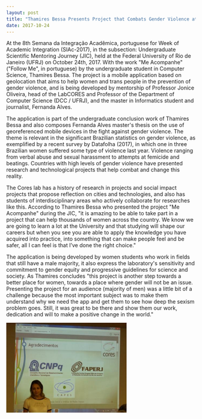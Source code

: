 ```yaml
---
layout: post
title: "Thamires Bessa Presents Project that Combats Gender Violence at UFRJ"
date: 2017-10-24
---
```


At the 8th Semana da Integração Acadêmica, portuguese for Week of Academic Integration (SIAc-2017), in the subsection: Undergraduate Scientific Mentoring Journey (JIC), held at the Federal University of Rio de Janeiro (UFRJ) on October 24th, 2017. With the work "Me Acompanhe" ("Follow Me", in portuguese) by the undergraduate student in Computer Science, Thamires Bessa. The project is a mobile application based on geolocation that aims to help women and trans people in the prevention of gender violence, and is being developed by mentorship of Professor Jonice Oliveira, head of the LabCORES and Professor of the Department of Computer Science (DCC / UFRJ), and the master in Informatics student and journalist, Fernanda Alves.

The application is part of the undergraduate conclusion work of Thamires Bessa and also composes Fernanda Alves master's thesis on the use of georeferenced mobile devices in the fight against gender violence. The theme is relevant in the significant Brazilian statistics on gender violence, as exemplified by a recent survey by Datafolha (2017), in which one in three Brazilian women suffered some type of violence last year. Violence ranging from verbal abuse and sexual harassment to attempts at femicide and beatings. Countries with high levels of gender violence have presented research and technological projects that help combat and change this reality.

The Cores lab has a history of research in projects and social impact projects that propose reflection on cities and technologies, and also has students of interdisciplinary areas who actively collaborate for researches like this. According to Thamires Bessa who presented the project "Me Acompanhe" during the JIC, "it is amazing to be able to take part in a project that can help thousands of women across the country. We know we are going to learn a lot at the University and that studying will shape our careers but when you see you are able to apply the knowledge you have acquired into practice, into something that can make people feel and be safer, all I can feel is that I’ve done the right choice." 

The application is being developed by women students who work in fields that still have a male majority, it also express the laboratory's sensitivity and commitment to gender equity and progressive guidelines for science and society. As Thamires concludes "this project is another step towards a better place for women, towards a place where gender will not be an issue. Presenting the project for an audience (majority of men) was a little bit of a challenge because the most important subject was to make them understand why we need the app and get them to see how deep the sexism problem goes. Still, it was great to be there and show them our work, dedication and will to make a positive change in the world." 

<img src="/images/2017/10/20171024-thamiresbessa-jic-2017.jpg" width="320" height="240" />

